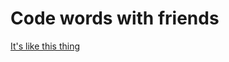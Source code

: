 # Code words with friends

[It's like this thing](https://boardgamegeek.com/boardgame/178900/codenames)
